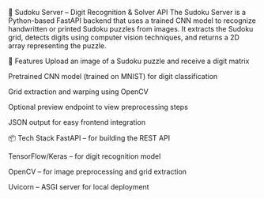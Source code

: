 🧩 Sudoku Server – Digit Recognition & Solver API
The Sudoku Server is a Python-based FastAPI backend that uses a trained CNN model to recognize handwritten or printed Sudoku puzzles from images. It extracts the Sudoku grid, detects digits using computer vision techniques, and returns a 2D array representing the puzzle.

🔧 Features
Upload an image of a Sudoku puzzle and receive a digit matrix

Pretrained CNN model (trained on MNIST) for digit classification

Grid extraction and warping using OpenCV

Optional preview endpoint to view preprocessing steps

JSON output for easy frontend integration

📦 Tech Stack
FastAPI – for building the REST API

TensorFlow/Keras – for digit recognition model

OpenCV – for image preprocessing and grid extraction

Uvicorn – ASGI server for local deployment

